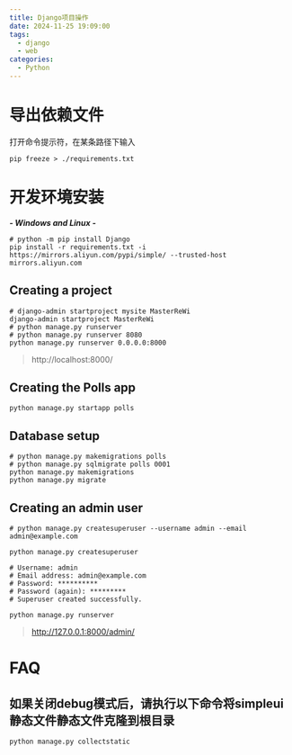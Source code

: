 ```yaml
---
title: Django项目操作
date: 2024-11-25 19:09:00
tags:
  - django
  - web
categories:
  - Python
---
```


# 导出依赖文件

打开命令提示符，在某条路径下输入

```shell script
pip freeze > ./requirements.txt
```

# 开发环境安装

***- Windows and Linux -***

```shell
# python -m pip install Django
pip install -r requirements.txt -i https://mirrors.aliyun.com/pypi/simple/ --trusted-host mirrors.aliyun.com
```

## Creating a project

```shell
# django-admin startproject mysite MasterReWi
django-admin startproject MasterReWi
# python manage.py runserver
# python manage.py runserver 8080
python manage.py runserver 0.0.0.0:8000
```

> http://localhost:8000/

## Creating the Polls app

```shell
python manage.py startapp polls
```

## Database setup

```shell
# python manage.py makemigrations polls
# python manage.py sqlmigrate polls 0001
python manage.py makemigrations
python manage.py migrate
```

## Creating an admin user

```shell
# python manage.py createsuperuser --username admin --email admin@example.com

python manage.py createsuperuser

# Username: admin
# Email address: admin@example.com
# Password: **********
# Password (again): *********
# Superuser created successfully.

python manage.py runserver
```

> http://127.0.0.1:8000/admin/

# FAQ
## 如果关闭debug模式后，请执行以下命令将simpleui静态文件静态文件克隆到根目录
```shell
python manage.py collectstatic
```
